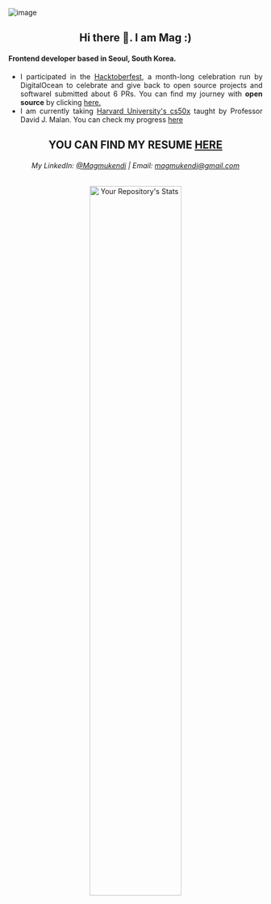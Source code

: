![image](https://user-images.githubusercontent.com/64711820/196639599-13e4e099-0e23-460f-b150-b5d80156c6ab.png)
<div>
<h2 align="center">Hi there 👋. I am Mag :)</h2>

<h4>Frontend developer based in Seoul, South Korea. </h4>
<ul width="50%" align="justify">
  
 <li width="50%" align="justify"> I participated in the <a target="_blank" href="https://hacktoberfest.com/">Hacktoberfest</a>, a month-long celebration run by DigitalOcean to celebrate and give back to open source projects and softwareI submitted about 6 PRs. You can find my journey with <strong>open source</strong> by clicking <a target="_blank" href="https://github.com/LeGrandMAG/my100daysofOpenSource">here.</a></h6>
  
  <li>I am currently taking <a href="https://cs50.harvard.edu/x/2022/">Harvard University's cs50x</a> taught by Professor David J. Malan. You can check my progress  <a href="https://cs50.harvard.edu/x/2022/">here</a>
    <!-- You can check my resume at <a target="_blank"href="https://github.com/LeGrandMAG/Resume">github.com/LeGrandMAG/resume</a>.-->
</li>
  </ul >
  
  <h2 align='center'> YOU CAN FIND MY RESUME <a  href="https://magmukendi.me/#/resume/1" target="_blank">HERE</a></h2>
<!--
  <img align="center" style="margin:auto" src="https://github-readme-stats.vercel.app/api/top-langs/?username=LeGrandMAG&layout=compact&theme=react&count_private=false" /> 
<div align="center" style="display:flex; flex-direction:row; ">
  <div>
    <img src="https://github-readme-stats.vercel.app/api?username=LeGrandMAG&count_private=true&show_icons=true&theme=radical" />
    <img src="https://github-readme-streak-stats.herokuapp.com?user=LeGrandMAG&theme=vision-friendly-dark" />
  </div>
    
      
</div>

<img height="200" align="center" src="https://activity-graph.herokuapp.com/graph?username=LeGrandMAG&theme=monokai" />  


## Education
- ### Hankuk University of Foreign Studies (2018 - 2022)

#### Major: Business Administration
#### Minor: Computer Electronic Systems
##### Relevant Courses :
- ###### Data Structures
- ###### Operating Systems
- ###### Engineering Mathmatics
- ###### Capstone Design 

## Technologies, Tools & Programming Languages

### FrontEnd
![CSS3](https://img.shields.io/badge/css3-%231572B6.svg?style=for-the-badge&logo=css3&logoColor=white)
![HTML5](https://img.shields.io/badge/html5-%23E34F26.svg?style=for-the-badge&logo=html5&logoColor=white)
![JavaScript](https://img.shields.io/badge/javascript-%23323330.svg?style=for-the-badge&logo=javascript&logoColor=%23F7DF1E)
![React](https://img.shields.io/badge/react-%2320232a.svg?style=for-the-badge&logo=react&logoColor=%2361DAFB)
  
![Green Sock](https://img.shields.io/badge/green%20sock-88CE02?style=for-the-badge&logo=greensock&logoColor=white)
![MUI](https://img.shields.io/badge/MUI-%230081CB.svg?style=for-the-badge&logo=mui&logoColor=white)
![TailwindCSS](https://img.shields.io/badge/tailwindcss-%2338B2AC.svg?style=for-the-badge&logo=tailwind-css&logoColor=white)


### BackEnd
<!-- python
![Django](https://img.shields.io/badge/django-%23092E20.svg?style=for-the-badge&logo=django&logoColor=white)
![DjangoREST](https://img.shields.io/badge/DJANGO-REST-ff1709?style=for-the-badge&logo=django&logoColor=white&color=ff1709&labelColor=gray)
![RabbitMQ](https://img.shields.io/badge/Rabbitmq-FF6600?style=for-the-badge&logo=rabbitmq&logoColor=white)

### Cross-platform mobile Development
![Expo](https://img.shields.io/badge/expo-1C1E24?style=for-the-badge&logo=expo&logoColor=#D04A37)
![React Native](https://img.shields.io/badge/React_Native-20232A?style=for-the-badge&logo=react&logoColor=61DAFB)
  
### Design
![Adobe Photoshop](https://img.shields.io/badge/adobe%20photoshop-%2331A8FF.svg?style=for-the-badge&logo=adobe%20photoshop&logoColor=white)
![Adobe Illustrator](https://img.shields.io/badge/adobe%20illustrator-%23FF9A00.svg?style=for-the-badge&logo=adobe%20illustrator&logoColor=white)
![Figma](https://img.shields.io/badge/figma-%23F24E1E.svg?style=for-the-badge&logo=figma&logoColor=white)


## Hosting
![Netlify](https://img.shields.io/badge/netlify-%23000000.svg?style=for-the-badge&logo=netlify&logoColor=#00C7B7)
![Heroku](https://img.shields.io/badge/heroku-%23430098.svg?style=for-the-badge&logo=heroku&logoColor=white)
## Personal Projects
  - Meme Generator:
  A project that allows the user to generate meme quickly. The project is using an API with about 100 different meme images that the user can use. The User will be able to add top and bottom text to the image and save the image or share it on social media.
  - Tenzi Game
  - Wiki Media
  - Price Calculator

## Open Source Contributions
- Development Quiz Project by freeCodeCamp
-
### Certifications

- Responsive Web Design by freeCodeCamp
- Javascripts Algorithms and Data Structures by freeCodeCamp
- CS50x by Harvard University
- Web Development with Python and Javascript

--------------------------------
-->

  <h6 align="center">My LinkedIn: <a href="https://www.linkedin.com/in/magmukendi/"  target="_blank">@Magmukendi</a> | Email: <a href="mailto:magmukendi@gmail.com"  target="_blank">magmukendi@gmail.com</a> </h6>

<p align="center" width="100%">
  <img width="60%"  alt="Your Repository's Stats" src="https://github-readme-stats.vercel.app/api?username=LeGrandMAG&show_icons=true"></img>
</p>
  
<!--
**LeGrandMAG/LeGrandMAG** is a ✨ _special_ ✨ repository because its `README.md` (this file) appears on your GitHub profile.
https://dev.to/github/10-standout-github-profile-readmes-h2o
Here are some ideas to get you started:
| My Twitter: <a href="https://twitter.com/" target="_blank">@MAGMukendi</a>
[![@Mag's Holopin board](https://holopin.io/api/user/board?user=legrandmag)](https://holopin.io/@legrandmag)
- 🔭 I’m currently working on ...
- 🌱 I’m currently learning ...
- 👯 I’m looking to collaborate on ...
- 🤔 I’m looking for help with ...
- 💬 Ask me about ...
- 📫 How to reach me: ...
- 😄 Pronouns: ...
t...
-->
